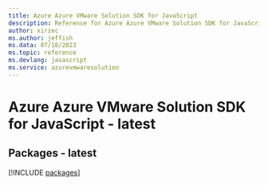 ```yaml
---
title: Azure Azure VMware Solution SDK for JavaScript
description: Reference for Azure Azure VMware Solution SDK for JavaScript
author: xirzec
ms.author: jeffish
ms.data: 07/18/2023
ms.topic: reference
ms.devlang: javascript
ms.service: azurevmwaresolution
---
```

# Azure Azure VMware Solution SDK for JavaScript - latest
## Packages - latest
[!INCLUDE [packages](azure-vmware-solution-index.md)]